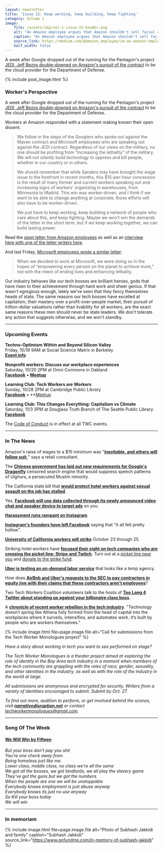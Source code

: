 ```yaml
---
layout: newsletter
title: 'Issue 22: Keep working, keep building, keep fighting'
category: Volume 1
image:
    file: /assets/img/vol-1-issue-22-header.png
    alt: "An Amazon employee argues that Amazon shouldn't sell facial recognition tech to police"
    caption: "An Amazon employee argues that Amazon shouldn't sell facial recognition tech to police"
    source_link: https://medium.com/@amazon_employee/im-an-amazon-employee-my-company-shouldn-t-sell-facial-recognition-tech-to-police-36b5fde934ac
    half_width: false
---
```


<!-- Content imported from: https://us11.campaign-archive.com/?e=dbff030191&u=194e57c175176cfd13007a197&id=9d479b3cb5 -->

A week after Google dropped out of the running for the Pentagon's project [JEDI, Jeff Bezos double-downed on Amazon's pursuit of the contract](https://www.geekwire.com/2018/jeff-bezos-defends-big-tech-working-government-one-week-google-drops-pentagon-contract/) to be the cloud provider for the Department of Defense.

<!--excerpt-->

{% include post_image.html %}

### Worker's Perspective

A week after Google dropped out of the running for the Pentagon's project [JEDI, Jeff Bezos double-downed on Amazon's pursuit of the contract](https://www.geekwire.com/2018/jeff-bezos-defends-big-tech-working-government-one-week-google-drops-pentagon-contract/) to be the cloud provider for the Department of Defense.

Workers at Amazon responded with a statement making known their open dissent.
  
> We follow in the steps of the Googlers who spoke out against the Maven contract and Microsoft employees who are speaking out against the JEDI contract. Regardless of our views on the military, no one should be profiting from “increasing the lethality” of the military. We will not silently build technology to oppress and kill people, whether in our country or in others.
>
> We should remember that while Sanders may have brought the wage issue to the forefront in recent months, this $15-per-hour concession is the result of many former and current workers speaking out and increasing signs of workers’ organizing in warehouses, from Minnesota to Madrid. This win was worker-driven, and I think if we want to be able to change anything at corporate, those efforts will also have to be worker-driven.
>
> We just have to keep working, keep building a network of people who care about this, and keep fighting. Maybe we won’t win the demands of the letter in the short term, but if we keep working together, we can build lasting power.
  
Read the [open letter from Amazon employees](https://medium.com/s/story/im-an-amazon-employee-my-company-shouldn-t-sell-facial-recognition-tech-to-police-36b5fde934ac)&nbsp;as well as an&nbsp;[interview here](https://medium.com/s/oversight/shock-anger-disappointment-an-amazon-employee-speaks-out-88d927792950)[&nbsp;with one of the letter writers here](https://medium.com/s/oversight/shock-anger-disappointment-an-amazon-employee-speaks-out-88d927792950).  
  
And last Friday, [Microsoft employees wrote a similar letter](https://medium.com/s/story/an-open-letter-to-microsoft-dont-bid-on-the-us-military-s-project-jedi-7279338b7132):  
  
> When we decided to work at Microsoft, we were doing so in the hopes of “empowering every person on the planet to achieve more,” not with the intent of ending lives and enhancing lethality.

Our industry behaves like our tech bosses are brilliant heroes, gods that have risen to their achievement through hard work and sheer genius. If that wasn't egregious enough, lately we've seen that they fancy themselves heads of state. The same reasons our tech bosses have excelled at capitalism, their mastery over a profit-over-people market, their pursuit of trillion-dollar valuations rather than livability for all workers, are the exact same reasons these men should never be state leaders. We don't tolerate any action that suggests otherwise, and we won't standby.

***

###  Upcoming Events

**Techno-Optimism Within and Beyond Silicon Valley**  
Friday, 10/19 9AM at Social Science Matrix in Berkeley  
[**Event info**](https://cstms.berkeley.edu/current-events/techno-optimism-beyond-silicon-valley/)  
  
**Nonprofit workers: Discuss our workplace experiences**  
Saturday, 10/20 2PM at Omni Commons in Oakland  
[**Facebook**](https://www.facebook.com/events/1803814309717695/)&nbsp;• [**Meetup**](https://www.meetup.com/Tech-Workers-Coalition/events/255484206/)  
  
**Learning Club: Tech Workers are Workers&nbsp;**  
Sunday, 10/28 2PM at Cambridge Public Library  
[**Facebook**](https://www.facebook.com/events/238743780129243/) •&nbsp;**[Meetup](https://www.meetup.com/Tech-Workers-Coalition/)&nbsp;  
  
**Learning Club: This Changes Everything: Capitalism vs Climate**  
Saturday, 11/3 3PM at Douglass Truth Branch of The Seattle Public Library  
[**Facebook**](https://www.facebook.com/events/1948636251892939/)

The [Code of Conduct](https://techworkerscoalition.org/community-guide/) is in effect at all TWC events.

***

###  In The News

Amazon's raise of wages to a $15 minimum was "[**inevitable, and others will follow suit,**](https://www.cnbc.com/2018/10/12/amazons-minimum-wage-hike-was-inevitable-and-others-may-follow.html)" says a retail consultant.  
  
The [**Chinese government has laid out new requirements for Google's Dragonfly**](https://amp.businessinsider.com/china-likely-laid-out-how-google-can-help-persecute-uighur-minority-2018-10) censored search engine that would suppress speech patterns of&nbsp;Uighurs, a persecuted Muslim minority.  
  
The California state bill that [**would protect hotel workers against sexual assault on the job has stalled**](https://www.theguardian.com/world/2018/oct/16/hotel-workers-sexual-assault-harassment-terranea-resort).  
  
Yes, [**Facebook will use data collected through its newly announced video chat and speaker device to target ads**](https://gizmodo.com/facebook-finally-admits-that-its-new-spy-equipment-can-1829793554) on you.  
  
[**Harassment runs rampant on Instagram**](https://www.theatlantic.com/technology/archive/2018/10/instagram-has-massive-harassment-problem/572890/).  
  
[**Instagram's founders have left Facebook**](https://www.recode.net/2018/9/24/17899342/instagram-cofounders-depart-kevin-systrom-mike-krieger) saying that "it all felt pretty hollow".  
  
[**University of California workers will strike**](https://afscme3299.org/2018/10/12/uc-workers-call-for-3-day-strike-october-23rd-25th/) October 23 through 25.  
  
Striking hotel workers have [**focused their sight on tech companies who are crossing the picket line: Stripe and Twitch**](https://twitter.com/UNITEHERE_19/status/1052635471434539008?s=20). Turn out at a&nbsp;[picket line near you](https://onejob.org/updates/%20)&nbsp;and [donate to the strike fund](https://www.gofundme.com/one-job-should-be-enough).  
  
[**Uber is testing an on-demand labor service**](https://www.cnbc.com/2018/10/18/ubers-testing-a-new-on-demand-labor-service-like-a-temp-agency.html) that looks like a temp agency.  
  
How does [**AirBnb and Uber's requests to the SEC to pay contractors in equity jive with their claims that these contractors aren't employees**](https://arstechnica.com/tech-policy/2018/10/uber-airbnb-want-to-be-able-to-pay-drivers-hosts-in-company-shares/)?  
  
Two Tech Workers Coalition volunteers talk to the hosts of [**Too Long 4 Twitter about standing up against your billionaire class boss**](https://soundcloud.com/toolong4twitter/tl4t-17-tech-wont-build-it-organizing-tech-workers-with-amr-gaber-and-stephanie-parker).  
  
A [**chronicle of recent worker rebellion in the tech industry**](https://itsgoingdown.org/organizing-tech-insights-into-the-tech-worlds-sudden-rebellion/). "Technology doesn’t spring like Athena fully formed from the head of capital into the workplaces where it surveils, intensifies, and automates work. It’s built by people who are workers themselves."

{% include image.html
    file=page.image.file
    alt="Call for submissions from the Tech Worker Monologues project"
%}

_Have a story about working in tech you want to see performed on stage?_

_The Tech Worker Monologues is a theater project aimed at exploring the role of identity in the Bay Area tech industry in a moment when members of the tech community are grappling with the roles of race, gender, sexuality, and other identities in the industry, as well as with the role of the industry in the world at large._

_All submissions are anonymous and encrypted for security. Writers from a variety of identities encouraged to submit. Submit by Oct. 27._

_To find out more, audition to perform, or get involved behind the scenes, visit [**narrativedisruption.net**](https://www.narrativedisruption.net/) or contact <techworkermonologues@gmail.com>._

***

### Song Of The Week

#### [**We Will Win by Fifteen**](https://open.spotify.com/track/0LbH0CI9QuHHDFvwNDARmZ?si=5x3kZCItT-adKOtgeR-Wyg)

_But your boss don't pay you shit_  
_You're one check away from_  
_Being homeless just like me._  
_Lower class, middle class, no class we're all the same_  
_We got all the bosses, we got landlords, we all play the slavery game_  
_They've got the guns but we got the numbers._  
_When the people are one we will be unstoppable_  
_Everybody knows employment is just abuse anyway_  
_Everybody knows its just no use anyway_  
_So Kill your boss today_  
_We will win_  

***

### In memoriam

{% include image.html
    file=page.image.file
    alt="Photo of Subhash Jakkidi and family"
    caption="Subhash Jakkidi"
    source_link="https://www.gofundme.com/in-memory-of-subhash-jakkidi"
%}

